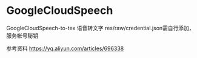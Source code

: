 # GoogleCloudSpeech
GoogleCloudSpeech-to-tex 语音转文字 res/raw/credential.json需自行添加，服务帐号秘钥

参考资料 https://yq.aliyun.com/articles/696338
